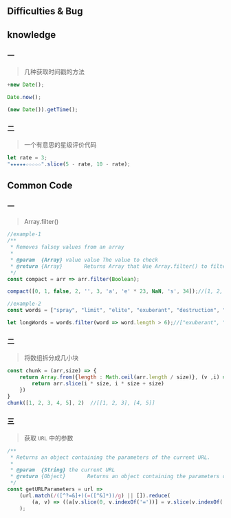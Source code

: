## Difficulties & Bug

## knowledge

### 一

> 几种获取时间戳的方法

```js
+new Date();

Date.now();

(new Date()).getTime();
```

### 二

> 一个有意思的星级评价代码

```js
let rate = 3;
"★★★★★☆☆☆☆☆".slice(5 - rate, 10 - rate);
```

## Common Code

### 一

> Array.filter()

```javascript
//example-1
/**
 * Removes falsey values from an array
 *
 * @param  {Array} value value The value to check
 * @return {Array}       Returns Array that Use Array.filter() to filter out falsey values (false, null, 0, "", undefined, and NaN).
 */
const compact = arr => arr.filter(Boolean);

compact([0, 1, false, 2, '', 3, 'a', 'e' * 23, NaN, 's', 34]);//[1, 2, 3, "a", "s", 34]

//example-2
const words = ["spray", "limit", "elite", "exuberant", "destruction", "present", "happy"];

let longWords = words.filter(word => word.length > 6);//["exuberant", "destruction", "present"]
```

### 二

> 将数组拆分成几小块

```javascript
const chunk = (arr,size) => {
    return Array.from({length : Math.ceil(arr.length / size)}, (v ,i) => {
        return arr.slice(i * size, i * size + size)
    })
}
chunk([1, 2, 3, 4, 5], 2)  //[[1, 2, 3], [4, 5]]
```

### 三

> 获取 `URL` 中的参数

```javascript
/**
 * Returns an object containing the parameters of the current URL.
 *
 * @param  {String} the current URL
 * @return {Object}       Returns an object containing the parameters of the current URL.
 */
const getURLParameters = url =>
    (url.match(/([^?=&]+)(=([^&]*))/g) || []).reduce(
        (a, v) => ((a[v.slice(0, v.indexOf('='))] = v.slice(v.indexOf('=') + 1)), a), {}
    );
```